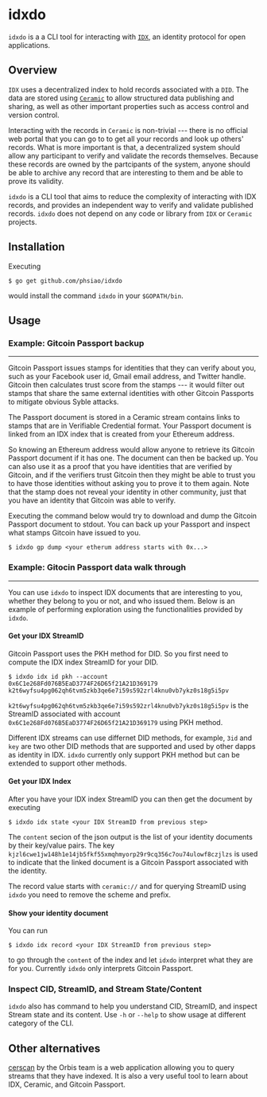 # idxdo

`idxdo` is a a CLI tool for interacting with
[`IDX`](https://developers.idx.xyz/learn/overview/), an identity protocol for
open applications.

## Overview

`IDX` uses a decentralized index to hold records associated with a `DID`. The
data are stored using [`Ceramic`](https://blog.ceramic.network/what-is-ceramic/)
to allow structured data publishing and sharing, as well as other important
properties such as access control and version control.

Interacting with the records in `Ceramic` is non-trivial --- there is no
official web portal that you can go to to get all your records and look up
others' records. What is more important is that, a decentralized system should
allow any participant to verify and validate the records themselves. Because
these records are owned by the partcipants of the system, anyone should be able
to archive any record that are interesting to them and be able to prove its
validity.

`idxdo` is a CLI tool that aims to reduce the complexity of interacting with IDX
records, and provides an independent way to verify and validate published
records. `idxdo` does not depend on any code or library from `IDX` or `Ceramic`
projects.

## Installation

Executing

`$ go get github.com/phsiao/idxdo`

would install the command `idxdo` in your `$GOPATH/bin`.

## Usage

### Example: Gitcoin Passport backup

---

Gitcoin Passport issues stamps for identities that they can verify about you,
such as your Facebook user id, Gmail email address, and Twitter handle. Gitcoin
then calculates trust score from the stamps --- it would filter out stamps that
share the same external identities with other Gitcoin Passports to mitigate
obvious Syble attacks.

The Passport document is stored in a Ceramic stream contains links to stamps
that are in Verifiable Credential format. Your Passport document is linked from
an IDX index that is created from your Ethereum address.

So knowing an Ethereum address would allow anyone to retrieve its Gitcoin
Passport document if it has one. The document can then be backed up. You can
also use it as a proof that you have identities that are verified by Gitcoin,
and if the verifiers trust Gitcoin then they might be able to trust you to have
those identities without asking you to prove it to them again. Note that the
stamp does not reveal your identity in other community, just that you have an
identity that Gitcoin was able to verify.

Executing the command below would try to download and dump the Gitcoin Passport
document to stdout. You can back up your Passport and inspect what stamps
Gitcoin have issued to you.

```
$ idxdo gp dump <your etherum address starts with 0x...>
```

### Example: Gitocin Passport data walk through

---

You can use `idxdo` to inspect IDX documents that are interesting to you,
whether they belong to you or not, and who issued them. Below is an example of
performing exploration using the functionalities provided by `idxdo`.

#### Get your IDX StreamID

Gitcoin Passport uses the PKH method for DID. So you first need to compute the
IDX index StreamID for your DID.

```
$ idxdo idx id pkh --account 0x6C1e268Fd076B5EaD3774F26D65f21A21D369179
k2t6wyfsu4pg062qh6tvm5zkb3qe6e7i59s592zrl4knu0vb7ykz0s18g5i5pv
```

`k2t6wyfsu4pg062qh6tvm5zkb3qe6e7i59s592zrl4knu0vb7ykz0s18g5i5pv` is the StreamID
associated with account `0x6C1e268Fd076B5EaD3774F26D65f21A21D369179` using PKH
method.

Different IDX streams can use differnet DID methods, for example, `3id` and
`key` are two other DID methods that are supported and used by other dapps as
identity in IDX. `idxdo` currently only support PKH method but can be extended
to support other methods.

#### Get your IDX Index

After you have your IDX index StreamID you can then get the document by
executing

```
$ idxdo idx state <your IDX StreamID from previous step>
```

The `content` secion of the json output is the list of your identity documents
by their key/value pairs. The key
`kjzl6cwe1jw148h1e14jb5fkf55xmqhmyorp29r9cq356c7ou74ulowf8czjlzs` is used to
indicate that the linked document is a Gitcoin Passport associated with the
identity.

The record value starts with `ceramic://` and for querying StreamID using
`idxdo` you need to remove the scheme and prefix.

#### Show your identity document

You can run

```
$ idxdo idx record <your IDX StreamID from previous step>
```

to go through the `content` of the index and let `idxdo` interpret what they are
for you. Currently `idxdo` only interprets Gitcoin Passport.

### Inspect CID, StreamID, and Stream State/Content

`idxdo` also has command to help you understand CID, StreamID, and inspect
Stream state and its content. Use `-h` or `--help` to show usage at different
category of the CLI.

## Other alternatives

[cerscan](https://cerscan.com/) by the Orbis team is a web application allowing
you to query streams that they have indexed. It is also a very useful tool to
learn about IDX, Ceramic, and Gitcoin Passport.
